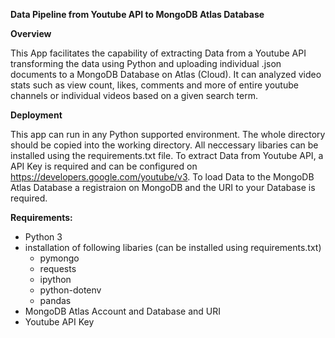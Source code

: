 **Data Pipeline from Youtube API to MongoDB Atlas Database**


**Overview**

This App facilitates the capability of extracting Data from a Youtube API transforming the data using Python and uploading individual .json documents to a MongoDB Database on Atlas (Cloud). 
It can analyzed video stats such as view count, likes, comments and more of entire youtube channels or individual videos based on a given search term. 

**Deployment**

This app can run in any Python supported environment. The whole directory should be copied into the working directory. All neccessary libaries can be installed using the requirements.txt file. 
To extract Data from Youtube API, a API Key is required and can be configured on https://developers.google.com/youtube/v3.
To load Data to the MongoDB Atlas Database a registraion on MongoDB and the URI to your Database is required. 

**Requirements:**

- Python 3
- installation of following libaries (can be installed using requirements.txt)
  - pymongo
  - requests
  - ipython
  - python-dotenv
  - pandas
- MongoDB Atlas Account and Database and URI
- Youtube API Key

  
